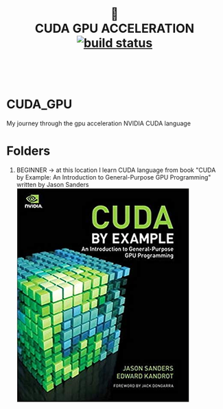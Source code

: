 

<div align="center">
<h1>
 💅 <br>
 CUDA GPU ACCELERATION <br>

<a href="https://travis-ci.org/mg901/styled-breakpoints">
<img alt="build status" src="https://www.google.com/url?sa=i&url=https%3A%2F%2Fwww.olcf.ornl.gov%2Fwp-content%2Fuploads%2F2019%2F12%2F01-CUDA-C-Basics.pdf&psig=AOvVaw3Y5G3pfIUbTitGYWDG4Ll2&ust=1592564339012000&source=images&cd=vfe&ved=0CAIQjRxqFwoTCJCeqtKai-oCFQAAAAAdAAAAABAI">
</a>

</h1>
</div>
<br>
<br>
<br>

# CUDA_GPU
My journey through the gpu acceleration NVIDIA CUDA language

# Folders
1. BEGINNER -> at this location I learn CUDA language from book "CUDA by Example: An Introduction to General-Purpose GPU Programming" written by Jason Sanders <br />
![alt text](REPOSITORY_IMAGES/cuda_book_sanders.png)
